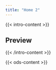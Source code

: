 ```yaml
---
title: "Home 2"
---
```


{{< intro-content >}}
## Preview
{{< /intro-content >}}

{{< ods-content >}}